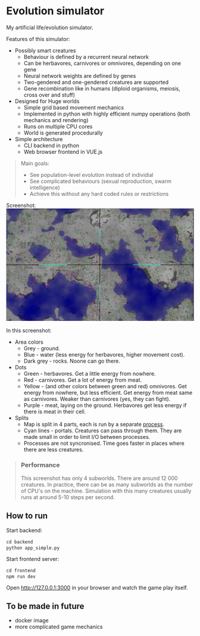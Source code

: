 # Evolution simulator

My artificial life/evolution simulator.

Features of this simulator:
* Possibly smart creatures
    * Behaviour is defined by a recurrent neural network
    * Can be herbavores, carnivores or omnivores, depending on one gene
    * Neural network weights are defined by genes
    * Two-gendered and one-gendered creatures are supported
    * Gene recombination like in humans (diploid organisms, meiosis, cross over and stuff)
* Designed for Huge worlds
    * Simple grid based movement mechanics
    * Implemented in python with highly efficient numpy operations (both mechanics and rendering)
    * Runs on multiple CPU cores
    * World is generated procedurally
* Simple architecture
    * CLI backend in python
    * Web browser frontend in VUE.js

>Main goals:
>* See population-level evolution instead of individial
>* See complicated behaviours (sexual reproduction, swarm intelligence)
>* Achieve this without any hard coded rules or restrictions

Screenshot:
![](example.png)

In this screenshot:
* Area colors
    * Grey - ground.
    * Blue - water (less energy for herbavores, higher movement cost).
    * Dark grey - rocks. Noone can go there.
* Dots
    * Green - herbavores. Get a little energy from nowhere.
    * Red - carnivores. Get a lot of energy from meat.
    * Yellow - (and other colors between green and red) omnivores. Get energy from nowhere, but less efficient. Get energy from meat same as carnivores. Weaker than carnivores (yes, they can fight).
    * Purple - meat, laying on the ground. Herbavores get less energy if there is meat in their cell.
* Splits
    * Map is split in 4 parts, each is run by a separate [process](https://docs.python.org/3/library/multiprocessing.html#the-process-class).
    * Cyan lines - portals. Creatures can pass through them. They are made small in order to limit I/O between processes.
    * Processes are not syncronised. Time goes faster in places where there are less creatures.

> ### Performance
> This screenshot has only 4 subworlds. There are around 12 000 creatures. In practice, there can be as many subworlds as the number of CPU's on the machine. Simulation with this many creatures usually runs at around 5-10 steps per second.

## How to run
Start backend:

```
cd backend
python app_simple.py
```

Start frontend server:

```
cd frontend
npm run dev
```

Open http://127.0.0.1:3000 in your browser and watch the game play itself.

## To be made in future
* docker image
* more complicated game mechanics